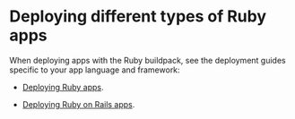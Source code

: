 # Deploying different types of Ruby apps
When deploying apps with the Ruby buildpack, see the deployment guides specific to your app language and framework:

* [Deploying Ruby apps](https://docs.cloudfoundry.org/buildpacks/ruby/gsg-ruby.html).

* [Deploying Ruby on Rails apps](https://docs.cloudfoundry.org/buildpacks/ruby/gsg-ror.html).